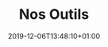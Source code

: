 ---
title: Nos Outils
date: 2019-12-06T13:48:10+01:00
layout: outils
illu: "/img/page-outils//illu-outils.svg"
intro: 
    first: "Depuis sa création, Règles Élémentaires s’est donnée la mission de sensibiliser un maximum de personnes au sujet des règles. Parce qu’il faut parler de règles, les visibiliser, donner de l’information là où il en manque encore cruellement, donner des outils et des ressources pour permettre à tous·tes de s’emparer du sujet. Notre mission n’a de sens que si nous réussissons à diffuser du contenu utile au plus grand nombre. C’est pourquoi, sur cette page, vous pouvez retrouver de nombreux outils, des visuels, des vidéos, des plaquettes… que vous pouvez utiliser à volonté pour parler de règles."
informer:
    title: S'informer et informer sur les règles
    text: "L’information c’est le pouvoir ! Vous souhaitez parler de règles mais vous ne savez pas comment faire ? On vous met à disposition des notices et autres affiches et flyers dont vous pouvez vous servir, diffuser, utiliser. Parce que c’est toujours mieux de pouvoir vous appuyer d’outils !"
    illu:
    tools:
        - title: Bibliographie sur les règles
          link: https://doccollectes.blob.core.windows.net/outils/flyer-bibliographie.pdf
        - title: Le récap’ des protections périodiques existantes
          link: https://doccollectes.blob.core.windows.net/outils/recap_des_protections_periodiques.pdf
        - title: Notice transidentités
          link: https://doccollectes.blob.core.windows.net/outils/notice_transidentités.pdf
        - title: Signaux d’alerte de la précarité menstruelle
          link: https://doccollectes.blob.core.windows.net/outils/infographie_signaux_alerte_précarité_menstruelle.pdf
        - title: Score de Higham (règles abondantes)
          link: https://doccollectes.blob.core.windows.net/outils/score_higham.pdf
        - title: Cycle menstruel, pour mieux le connaître et le comprendre
          link: https://doccollectes.blob.core.windows.net/outils/cycle_menstruel.pdf      
        - title: Protections gratuites - à qui m’adresser ?
          link: https://doccollectes.blob.core.windows.net/outils/protections_gratuites.pdf
        - title: Les bons gestes d’hygiène menstruelle
          link: https://doccollectes.blob.core.windows.net/outils/bons_gestes_hygiène_menstruelle.pdf
pr:
  text: "Découvrez Parlons Règles, notre plateforme en ligne dédiée à l’éducation menstruelle !"
  btn_text: "Je découvre"
  btn_link: "https://www.parlonsregles.fr/"
  img_link: "/img/page-actions/illu_pr.png"
  img_alt: "Deux bulles avec des questions; la première : Les règles ça sort par le trou où l'on fait pipi ? La deuxième : On peut perdre un tampon dans son corps ?"
hormonall:
  btn_link: "https://www.hormonall.com/fr?utm_source=toolpage&utm_medium=website&utm_campaign=regleselementaires"
  img_link_desktop: "/img/page-outils/hormonall_desktop.png"
  img_link_mobile: "/img/page-outils/hormonall_mobile.png"
  img_alt: "Règles Elémentaires est fière d'être partenaire de Hormonall, la plateforme dédiée à comprendre l'effet des hormones sur la qualité de vie globale des femmes. Se former sur Hormonall.com"
relayer:
    title: Relayer nos messages !
    text: "Chaque partage compte, alors n'hésitez pas à télécharger notre contenu pour le diffuser et porter notre message. Plus on entend parler de règles, plus on les visibilise et on les normalise. Vous pouvez par exemple réutiliser nos contenus sur vos réseaux sociaux, les diffuser en interne dans votre entreprise ou pourquoi pas imprimer des visuels pour décorer votre bureau !"
    tools:
        - title: "Parlons Règles, la plateforme d'éducation menstruelle"
          link: https://doccollectes.blob.core.windows.net/outils/affiches-parlons-regles.pdf
          illu: img/page-outils/affiche-pr.png
          alt: affiche parlons règles
        - title: "#Periodemoji, pour la création d’un emoji qui représente VRAIMENT les règles"
          link: https://doccollectes.blob.core.windows.net/outils/affiche-emoji.pdf
          illu: img/page-outils/affiche-1.png
          alt: affiche emoji
        - title: Des journaux, du papier toilette… peuvent devenir des protections périodiques
          link: https://doccollectes.blob.core.windows.net/outils/affiche-du-sable-deviennent-protections.pdf
          illu: img/page-outils/affiche-2.png
          alt: affiche protections non adaptées
        - title: Le véritable coût des règles
          link: https://doccollectes.blob.core.windows.net/outils/affiche-ticket.pdf
          illu: img/page-outils/affiche-3.png
          alt: affiche ticket de caisse
        - title: Les missions de Règles Élémentaires
          link: https://doccollectes.blob.core.windows.net/outils/flyer-A5-generaliste-RE-version-2024.pdf
          illu: img/page-outils/missions-asso.png
          alt: flyer missions règles élémentaires
videos:
    title: Nos vidéos
    tools:
        - title: J’ai mes règles, je fais du foot
          link: https://www.youtube.com/watch?v=D_uYPiUrvrQ
          illu: img/page-outils/miniature_video_foot.jpg
        - title: Affiche ta compo
          link: https://www.youtube.com/watch?v=sRD8V4wEDFY          
          illu: img/page-outils/miniature_video_affichetacompo.jpg
        - title: Portrait donatrice
          link: https://www.youtube.com/watch?v=2G75LcoL9qA
          illu: img/page-outils/miniature_video_portrait_donatrice.jpg
        - title: Portrait bénévole
          link: https://www.instagram.com/p/C8FGXvNiAle/
          illu: img/page-outils/miniature_video_portrait_benevole.jpg
        - title: Interview sur les règles hémorragiques
          link: https://www.instagram.com/p/C6BxyCirfTa/
          illu: img/page-outils/miniature_video_regles_hemorragiques.jpg
        - title: Bien sûr que
          link: https://www.instagram.com/p/C2h4DixiE4U/
          illu: img/page-outils/miniature_video_bien_sur.jpg
        - title: L'émoji Règles
          link: https://youtu.be/_SQi_onv0f0
          illu: img/page-outils/miniature_video_emoji.jpg
        - title: Présentation de l'asso
          link: https://youtu.be/ZV8dAORcyc0
          illu: img/page-outils/miniature_video_asso.jpg
        - title: Baromètre
          link: https://youtu.be/feLy8fBkHOc
          illu: img/page-outils/miniature_video_barometre.jpg
        - title: Rencontre avec Lucia Rugeri
          link: https://youtu.be/xwnR6sh57A0
          illu: img/page-outils/miniature_video_lucia_rugeri.jpg
        - title: Aller se baigner quand on a ses règles
          link: https://youtube.com/shorts/TVZ5eu1cg8Y
          illu: img/page-outils/miniature_video_baigner.jpg
        - title: Les règles au cinéma
          link: https://youtu.be/WNk5MqcEJtU
          illu: img/page-outils/miniature_video_cinema.jpg
        - title: Avoir ses règles dans l’espace
          link: https://youtu.be/jyazk-ZKuvE
          illu: img/page-outils/miniature_video_espace.jpg
        - title: Comment faisaient nos grand mères ?
          link: https://youtu.be/TakM0nGXFts
          illu: img/page-outils/miniature_video_grand_meres.jpg
visuels:
    title: Visuels pour les réseaux sociaux
    text: "À partager à volonté ! Ces visuels sont adaptés au format carré Instagram. Sentez-vous libres de les reprendre pour diffuser notre message, ensemble on peut #changerlesrègles. Et si ce n’est pas fait, foncez nous suivre sur les réseaux sociaux : instagram, facebook, tiktok, linkedin"
    illu:
    tools:
        - title: Des journaux, du papier toilette… peuvent devenir des protections périodiques 
          link: https://doccollectes.blob.core.windows.net/outils/du-sable-du-journal-deviennent-des-protections.png
        - title: Le prix des règles dans le monde
          link: https://doccollectes.blob.core.windows.net/outils/prix-des-regles-dans-monde.png
        - title: Les animaux qui ont leurs règles
          link: https://doccollectes.blob.core.windows.net/outils/les-animaux-qui-ont-leurs-regles.png
        - title: Parler de règles VS ne pas le faire
          link: https://doccollectes.blob.core.windows.net/outils/parler-de-regles-vs-ne-pas-le-faire.zip
        - title: "Le bingo des règles"
          link: https://doccollectes.blob.core.windows.net/outils/bingo-des-regles.png
        - title: "Parler de règles avec ses enfants"
          link: https://doccollectes.blob.core.windows.net/outils/parler-des-regles-avec-enfants.zip
        - title: Les protections périodiques sont des produits de première nécessité
          link: https://doccollectes.blob.core.windows.net/outils/les-protections-sont-des-produits-de-premiere-necessite.png
        - title: Le stress des règles à l’école
          link: https://doccollectes.blob.core.windows.net/outils/stress_regles_ecole.png
        - title: L’urgence concerne 4 millions de personnes
          link: https://doccollectes.blob.core.windows.net/outils/urgence.png
        - title: La précarité menstruelle, c'est quoi ?
          link: https://doccollectes.blob.core.windows.net/outils/la_precarite_menstruelle_cest_quoi.zip
        - title: L'éducation menstruelle, c'est quoi ?
          link: https://doccollectes.blob.core.windows.net/outils/leducation_menstruelle_cest_quoi.zip
etudes:
    title: Nos études
    tools:
        - title: Règles et sport
          link: https://doccollectes.blob.core.windows.net/statics/enquete_regles_et_sport.pdf
          illu: img/page-outils/enquete-sport.png
          alt: illustration règles et sport        
        - title: Enquête 8 mars 2023
          link: https://doccollectes.blob.core.windows.net/statics/enqu%C3%AAte%20pr%C3%A9carit%C3%A9%20menstruelle%202023.pdf
          illu: img/page-outils/enquete-2023.png
          alt: illustration enquête 2023
        - title: Baromètre 2023
          link: https://doccollectes.blob.core.windows.net/11-octobre/R%C3%A8gles%20%C3%A9l%C3%A9mentaires%20-%20Etude%20aupr%C3%A8s%20des%20filles%20%C3%A2g%C3%A9es%20de%2011-18%20ans.pptx.pdf
          illu: img/page-outils/barometre-2023.png
          alt: illustration baromètre 2023
        - title: Baromètre 2022
          link: https://doccollectes.blob.core.windows.net/statics/Barometre_2022_Regles_Elementaires_Opinion_Way.pdf
          illu: img/page-outils/barometre-2022.png
          alt: illustration baromètre 2022
        - title: Baromètre 2021
          link: https://doccollectes.blob.core.windows.net/statics/Barometre_2021_Regles_Elementaires_Opinion_Way.pdf
          illu: img/page-outils/barometre-2021.png
          alt: illustration baromètre 2021
---
